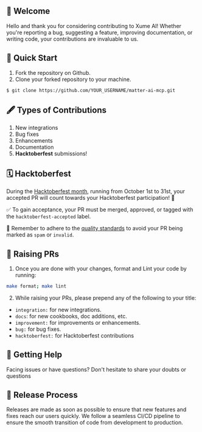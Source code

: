## 🎉 Welcome
Hello and thank you for considering contributing to Xume AI! Whether you're reporting a bug, suggesting a feature, improving documentation, or writing code, your contributions are invaluable to us.

## 🚀 Quick Start
1. Fork the repository on Github.
2. Clone your forked repository to your machine. 
```sh
$ git clone https://github.com/YOUR_USERNAME/matter-ai-mcp.git
```

## 🖋 Types of Contributions
1. New integrations
2. Bug fixes
3. Enhancements
4. Documentation
5. **Hacktoberfest** submissions!

## 🗓️ Hacktoberfest
During the [Hacktoberfest month](https://hacktoberfest.com/), running from October 1st to 31st, your accepted PR will count towards your Hacktoberfest participation! 🚀

✅ To gain acceptance, your PR must be merged, approved, or tagged with the `hacktoberfest-accepted` label.

🧐 Remember to adhere to the [quality standards](https://hacktoberfest.digitalocean.com/resources/qualitystandards) to avoid your PR being marked as `spam` or `invalid`.

## 🔄 Raising PRs
1. Once you are done with your changes, format and Lint your code by running:
```sh
make format; make lint
```
2. While raising your PRs, please prepend any of the following to your title:
*   `integration:` for new integrations.
*   `docs`: for new cookbooks, doc additions, etc.
*   `improvement:` for improvements or enhancements.
*   `bug:` for bug fixes.
*   `hacktoberfest:` for Hacktoberfest contributions

## 🤔 Getting Help
Facing issues or have questions? Don't hesitate to share your doubts or questions

## 🚧 Release Process
Releases are made as soon as possible to ensure that new features and fixes reach our users quickly. We follow a seamless CI/CD pipeline to ensure the smooth transition of code from development to production.